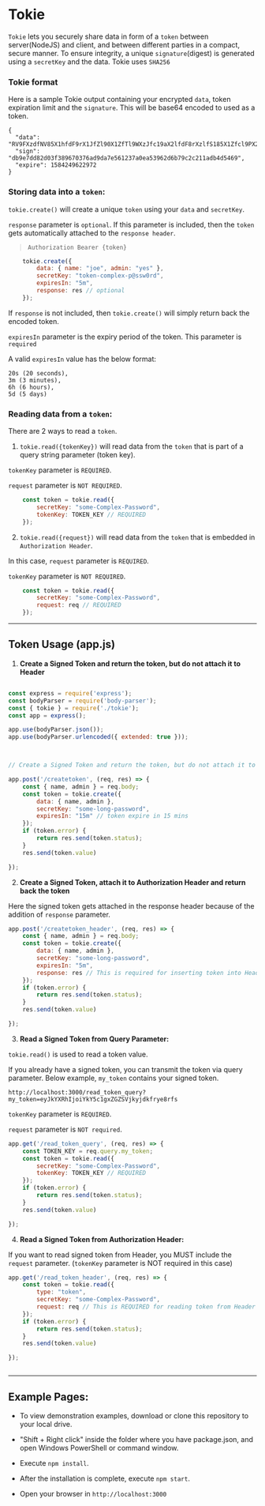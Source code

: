 # Tokie

`Tokie` lets you securely share data in form of a `token` between server(NodeJS) and client, and between different parties in a compact, secure manner. To ensure integrity, a unique `signature`(digest) is generated using a `secretKey` and the data. Tokie uses `SHA256`



### Tokie format

Here is a sample Tokie output containing your encrypted `data`, token expiration limit and the `signature`.
This will be base64 encoded to used as a token.

```
{
  "data": "RV9FXzdfNV85X1hfdF9rX1JfZl90X1ZfTl9WXzJfc19aX2lfdF8rXzlfS185X1Zfcl9PX2VfZ185XzNfQ19WX1BfeV9lX2dfNF9NXzFfV18=",
  "sign": "db9e7dd82d03f389670376ad9da7e561237a0ea53962d6b79c2c211adb4d5469",
  "expire": 1584249622972
}

```







### Storing data into a `token`: 

`tokie.create()` will create a unique `token` using your `data` and `secretKey`. 

`response` parameter is `optional`. If this parameter is included, then the `token` gets automatically attached to the `response header`. 

> `Authorization Bearer {token}` 


```js
    tokie.create({
        data: { name: "joe", admin: "yes" },
        secretKey: "token-complex-p@ssw0rd",
        expiresIn: "5m", 
        response: res // optional
    });

```

If `response` is not included, then `tokie.create()` will simply return back the encoded token.

`expiresIn` parameter is the expiry period of the token. This parameter is `required`

A valid `expiresIn` value has the below format:

```
20s (20 seconds),
3m (3 minutes),
6h (6 hours),
5d (5 days)
```




### Reading data from a `token`:

There are 2 ways to read a `token`. 

1. `tokie.read({tokenKey})` will read data from the `token` that is part of a query string parameter (token key).

`tokenKey` parameter is `REQUIRED`.

`request` parameter is `NOT REQUIRED`.


```js
    const token = tokie.read({
        secretKey: "some-Complex-Password",
        tokenKey: TOKEN_KEY // REQUIRED
    });

```


2. `tokie.read({request})` will read data from the `token` that is embedded in `Authorization Header`.

In this case, `request` parameter is `REQUIRED`.

`tokenKey` parameter is `NOT REQUIRED`.


```js
    const token = tokie.read({
        secretKey: "some-Complex-Password",
        request: req // REQUIRED
    });

```

---

## Token Usage (app.js)

1. **Create a Signed Token and return the token, but do not attach it to Header**

```js

const express = require('express');
const bodyParser = require('body-parser');
const { tokie } = require('./tokie');
const app = express();

app.use(bodyParser.json());
app.use(bodyParser.urlencoded({ extended: true }));



// Create a Signed Token and return the token, but do not attach it to Header

app.post('/createtoken', (req, res) => {
    const { name, admin } = req.body;
    const token = tokie.create({
        data: { name, admin },
        secretKey: "some-long-password",
        expiresIn: "15m" // token expire in 15 mins
    });
    if (token.error) {
        return res.send(token.status);
    }
    res.send(token.value)

});

```


2. **Create a Signed Token, attach it to Authorization Header and return back the token**

Here the signed token gets attached in the response header because of the addition of `response` parameter.


```js
app.post('/createtoken_header', (req, res) => {
    const { name, admin } = req.body;
    const token = tokie.create({
        data: { name, admin },
        secretKey: "some-long-password",
        expiresIn: "5m",
        response: res // This is required for inserting token into Header
    });
    if (token.error) {
        return res.send(token.status);
    }
    res.send(token.value)

});

```

3. **Read a Signed Token from Query Parameter:**

`tokie.read()` is used to read a token value.

If you already have a signed token, you can transmit the token via query parameter. Below example, `my_token` contains your signed token.

`http://localhost:3000/read_token_query?my_token=eyJkYXRhIjoiYkY5c1gxZGZSVjkyjdkfrye8rfs`

`tokenKey` parameter is `REQUIRED`.

`request` parameter is `NOT required`. 
 

```js
app.get('/read_token_query', (req, res) => {
    const TOKEN_KEY = req.query.my_token;
    const token = tokie.read({
        secretKey: "some-Complex-Password",
        tokenKey: TOKEN_KEY // REQUIRED
    });
    if (token.error) {
        return res.send(token.status);
    }
    res.send(token.value)

});

````


4. **Read a Signed Token from Authorization Header:**

If you want to read signed token from Header, you MUST include the `request` parameter.
(`tokenKey` parameter is NOT required in this case)


```js
app.get('/read_token_header', (req, res) => {    
    const token = tokie.read({
        type: "token", 
        secretKey: "some-Complex-Password", 
        request: req // This is REQUIRED for reading token from Header
    });
    if (token.error) {
        return res.send(token.status);
    }
    res.send(token.value)

});



```

---


## Example Pages:

- To view demonstration examples, download or clone this repository to your local drive.

- "Shift + Right click" inside the folder where you have package.json, and open Windows PowerShell or command window.

- Execute `npm install`.

- After the installation is complete, execute `npm start`.

- Open your browser in `http://localhost:3000`